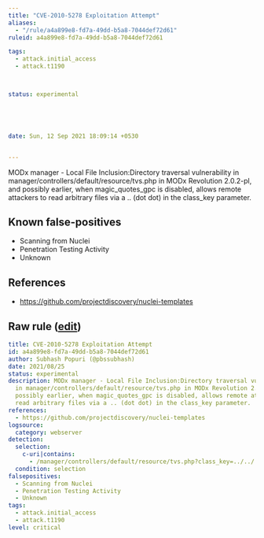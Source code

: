 ```yaml
---
title: "CVE-2010-5278 Exploitation Attempt"
aliases:
  - "/rule/a4a899e8-fd7a-49dd-b5a8-7044def72d61"
ruleid: a4a899e8-fd7a-49dd-b5a8-7044def72d61

tags:
  - attack.initial_access
  - attack.t1190



status: experimental





date: Sun, 12 Sep 2021 18:09:14 +0530


---
```


MODx manager - Local File Inclusion:Directory traversal vulnerability in manager/controllers/default/resource/tvs.php in MODx Revolution 2.0.2-pl, and possibly earlier, when magic_quotes_gpc is disabled, allows remote attackers to read arbitrary files via a .. (dot dot) in the class_key parameter.

<!--more-->


## Known false-positives

* Scanning from Nuclei
* Penetration Testing Activity
* Unknown



## References

* https://github.com/projectdiscovery/nuclei-templates


## Raw rule ([edit](https://github.com/SigmaHQ/sigma/edit/master/rules/web/web_cve_2010_5278_exploitation_attempt.yml))
```yaml
title: CVE-2010-5278 Exploitation Attempt
id: a4a899e8-fd7a-49dd-b5a8-7044def72d61
author: Subhash Popuri (@pbssubhash)
date: 2021/08/25
status: experimental
description: MODx manager - Local File Inclusion:Directory traversal vulnerability
  in manager/controllers/default/resource/tvs.php in MODx Revolution 2.0.2-pl, and
  possibly earlier, when magic_quotes_gpc is disabled, allows remote attackers to
  read arbitrary files via a .. (dot dot) in the class_key parameter.
references:
  - https://github.com/projectdiscovery/nuclei-templates
logsource:
  category: webserver
detection:
  selection:
    c-uri|contains:
      - /manager/controllers/default/resource/tvs.php?class_key=../../../../../../../../../../windows/win.ini%00
  condition: selection
falsepositives:
  - Scanning from Nuclei
  - Penetration Testing Activity
  - Unknown
tags:
  - attack.initial_access
  - attack.t1190
level: critical

```
